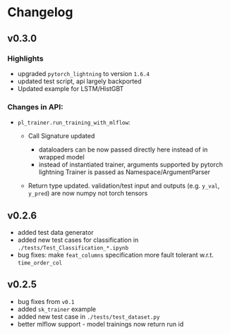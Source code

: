 
# Changelog

## v0.3.0

### Highlights

- upgraded `pytorch_lightning` to version `1.6.4`
- updated test script, api largely backported
- Updated example for LSTM/HistGBT

### Changes in API:

- `pl_trainer.run_training_with_mlflow`: 

  - Call Signature updated

    - dataloaders can be now passed directly here instead of in wrapped model
    - instead of instantiated trainer, arguments supported by pytorch lightning Trainer is passed as Namespace/ArgumentParser

  - Return type updated. validation/test input and outputs (e.g. `y_val`, `y_pred`) are now numpy not torch tensors


## v0.2.6

- added test data generator 
- added new test cases for classification in `./tests/Test_Classification_*.ipynb`
- bug fixes: make `feat_columns` specification more fault tolerant w.r.t. `time_order_col` 

## v0.2.5

- bug fixes from `v0.1`
- added `sk_trainer` example
- added new test case in `./tests/test_dataset.py`
- better mlflow support - model trainings now return run id 